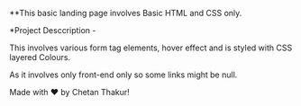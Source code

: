 **This basic landing page involves Basic HTML and CSS only.

*Project Desccription -

This involves various form tag elements, hover effect and is styled with CSS layered Colours.

As it involves only front-end only so some links might be null.







Made with ❤️ by Chetan Thakur!  
